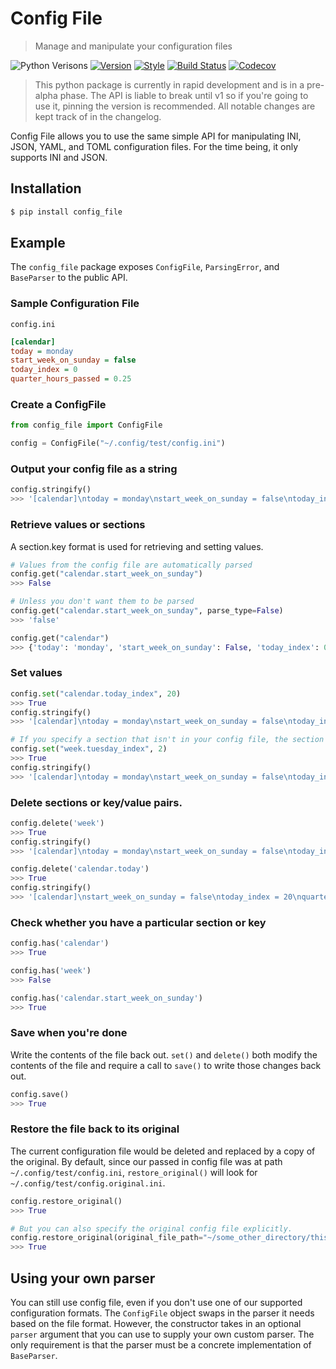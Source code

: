 # Config File 

> Manage and manipulate your configuration files

![Python Verisons](https://img.shields.io/pypi/pyversions/config-file.svg)
[![Version](https://img.shields.io/pypi/v/config-file)](https://pypi.org/project/config-file/)
[![Style](https://img.shields.io/badge/code%20style-black-000000.svg)](https://pypi.org/project/black/)
[![Build Status](https://travis-ci.com/eugenetriguba/config_file.svg?branch=master)](https://travis-ci.com/eugenetriguba/config_file)
[![Codecov](https://codecov.io/gh/eugenetriguba/config_file/graph/badge.svg)](https://codecov.io/gh/eugenetriguba/config_file)

> This python package is currently in rapid development and is in a pre-alpha phase. 
> The API is liable to break until v1 so if you're going to use it, pinning the version
> is recommended. All notable changes are kept track of in the changelog. 

Config File allows you to use the same simple API for manipulating INI, JSON, 
YAML, and TOML configuration files. For the time being, it only supports INI and
JSON. 

## Installation
```bash
$ pip install config_file
```

## Example

The `config_file` package exposes `ConfigFile`, `ParsingError`, and `BaseParser` to the public API.

### Sample Configuration File

`config.ini`
```ini
[calendar]
today = monday
start_week_on_sunday = false
today_index = 0
quarter_hours_passed = 0.25
```

### Create a ConfigFile
```python
from config_file import ConfigFile

config = ConfigFile("~/.config/test/config.ini")
```

### Output your config file as a string
```python
config.stringify()
>>> '[calendar]\ntoday = monday\nstart_week_on_sunday = false\ntoday_index = 0\nquarter_hours_passed = 0.25\n\n'
```

### Retrieve values or sections
A section.key format is used for retrieving and setting values.
```python
# Values from the config file are automatically parsed
config.get("calendar.start_week_on_sunday")
>>> False

# Unless you don't want them to be parsed
config.get("calendar.start_week_on_sunday", parse_type=False)
>>> 'false'

config.get("calendar")
>>> {'today': 'monday', 'start_week_on_sunday': False, 'today_index': 0, 'quarter_hours_passed': 0.25}
```

### Set values
```python
config.set("calendar.today_index", 20)
>>> True
config.stringify()
>>> '[calendar]\ntoday = monday\nstart_week_on_sunday = false\ntoday_index = 20\nquarter_hours_passed = 0.25\n\n'

# If you specify a section that isn't in your config file, the section and the key are added for you.
config.set("week.tuesday_index", 2)
>>> True
config.stringify()
>>> '[calendar]\ntoday = monday\nstart_week_on_sunday = false\ntoday_index = 20\nquarter_hours_passed = 0.25\n\n[week]\ntuesday_index = 2\n\n'
```

### Delete sections or key/value pairs.
```python
config.delete('week')
>>> True
config.stringify()
>>> '[calendar]\ntoday = monday\nstart_week_on_sunday = false\ntoday_index = 20\nquarter_hours_passed = 0.25\n\n'

config.delete('calendar.today')
>>> True
config.stringify()
>>> '[calendar]\nstart_week_on_sunday = false\ntoday_index = 20\nquarter_hours_passed = 0.25\n\n'
```


### Check whether you have a particular section or key
```python
config.has('calendar')
>>> True

config.has('week')
>>> False

config.has('calendar.start_week_on_sunday')
>>> True
```

### Save when you're done
Write the contents of the file back out. `set()` and `delete()` both modify the contents 
of the file and require a call to `save()` to write those changes back out.
```python
config.save()
>>> True
```

### Restore the file back to its original 

The current configuration file would be deleted and replaced by a copy of the original. 
By default, since our passed in config file was at path `~/.config/test/config.ini`, 
`restore_original()` will look for `~/.config/test/config.original.ini`.

```python
config.restore_original()
>>> True

# But you can also specify the original config file explicitly.
config.restore_original(original_file_path="~/some_other_directory/this_is_actually_the_original.ini")
>>> True
```

## Using your own parser

You can still use config file, even if you don't use one of our supported configuration 
formats. The `ConfigFile` object swaps in the parser it needs based on the file format. 
However, the constructor takes in an optional `parser` argument that you can use to 
supply your own custom parser. The only requirement is that the parser must be a 
concrete implementation of `BaseParser`. 
